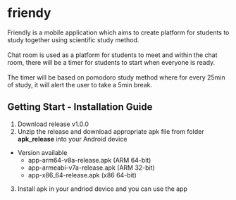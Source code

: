 # friendy

Friendly is a mobile application which aims to create platform for students to study together using scientific study method.  
<br>
Chat room is used as a platform for students to meet and within the chat room, there will be a timer for students to start when everyone is ready.   
<br>
The timer will be based on pomodoro study method where for every 25min of study, it will alert the user to take a 5min break.   

## Getting Start - Installation Guide

1. Download release v1.0.0
2. Unzip the release and download appropriate apk file from folder **apk_release** into your Android device
- Version available
  - app-arm64-v8a-release.apk (ARM 64-bit)
  - app-armeabi-v7a-release.apk (ARM 32-bit)
  - app-x86_64-release.apk (x86 64-bit)
3. Install apk in your andriod device and you can use the app
